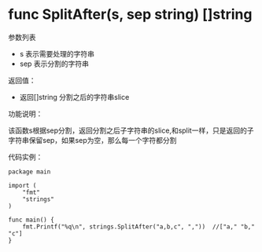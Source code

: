 # func SplitAfter(s, sep string) []string

参数列表

- s 表示需要处理的字符串
- sep 表示分割的字符串

返回值：

- 返回[]string 分割之后的字符串slice

功能说明：

该函数s根据sep分割，返回分割之后子字符串的slice,和split一样，只是返回的子字符串保留sep，如果sep为空，那么每一个字符都分割

代码实例：

	package main
	
	import (
		"fmt"
		"strings"
	)
	
	func main() {
		fmt.Printf("%q\n", strings.SplitAfter("a,b,c", ","))  //["a," "b," "c"]
	}


